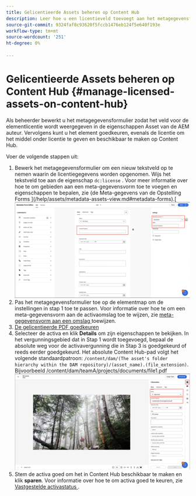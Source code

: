 ```yaml
---
title: Gelicentieerde Assets beheren op Content Hub
description: Leer hoe u een licentieveld toevoegt aan het metagegevensformulier voor elementen, de eigenschap Licentie-metagegevens toepast op de mappen met elementen en elementen goedkeurt met gebruikslicenties.
source-git-commit: 9324faf8c93620f5fccb1476eb124f5e640f193e
workflow-type: tm+mt
source-wordcount: '251'
ht-degree: 0%

---
```



# Gelicentieerde Assets beheren op Content Hub {#manage-licensed-assets-on-content-hub}

Als beheerder bewerkt u het metagegevensformulier zodat het veld voor de elementlicentie wordt weergegeven in de eigenschappen Asset van de AEM auteur. Vervolgens kunt u het element goedkeuren, evenals de licentie om het middel onder licentie te geven en beschikbaar te maken op Content Hub.

Voer de volgende stappen uit:

1. Bewerk het metagegevensformulier om een nieuw tekstveld op te nemen waarin de licentiegegevens worden opgenomen. Wijs het tekstveld toe aan de eigenschap `dc:license` . Voor meer informatie over hoe te om gebieden aan een meta-gegevensvorm toe te voegen en eigenschappen te bepalen, zie {de Meta-gegevens van de Opstelling Forms ](/help/assets/metadata-assets-view.md#metadata-forms).[
   ![ zip extractie ](/help/assets/assets/metadata-form-edit.png)
1. Pas het metagegevensformulier toe op de elementmap om de instellingen in stap 1 toe te passen. Voor informatie over hoe te om een meta-gegevensvorm aan de activaomslag toe te wijzen, zie [ meta-gegevensvorm aan een omslag ](/help/assets/metadata-assets-view.md#metadata-forms) toewijzen.
1. [De gelicentieerde PDF goedkeuren](/help/assets/manage-organize-assets-view.md#set-asset-status)
1. Selecteer de activa en klik **Details** om zijn eigenschappen te bekijken. In het vergunningsgebied dat in Stap 1 wordt toegevoegd, bepaal de absolute weg voor de activavergunning die in Stap 3 is goedgekeurd of reeds eerder goedgekeurd. Het absolute Content Hub-pad volgt het volgende standaardpatroon: `/content/dam/(The asset's folder hierarchy within the DAM repository)/(asset_name).(file_extension)`. Bijvoorbeeld /content/dam/teamA/projects/documents/file1.pdf
   ![ absolute weg ](/help/assets/assets/absolute-path.png)
1. Stem de activa goed om het in Content Hub beschikbaar te maken en klik **sparen**. Voor informatie over hoe te om activa goed te keuren, zie [ Vastgestelde activastatus ](/help/assets/manage-organize-assets-view.md#set-asset-status).



